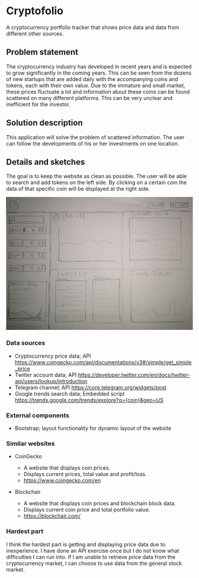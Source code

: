 # Cryptofolio
A cryptocurrency portfolio tracker that shows price data and data from different other sources.

## Problem statement

The cryptocurrency industry has developed in recent years and is expected to grow significantly in the coming years. This can be seen from the dozens of new startups that are added daily with the accompanying coins and tokens, each with their own value.
Due to the immature and small market, these prices fluctuate a lot and information about these coins can be found scattered on many different platforms. This can be very unclear and inefficient for the investor.


## Solution description
This application will solve the problem of scattered information. The user can follow the developments of his or her investments on one location. 

## Details and sketches
The goal is to keep the website as clean as possible. The user will be able to search and add tokens on the left side. By clicking on a certain coin the data of that specific coin will be displayed at the right side.

![Website design sketch](doc/Cryptofolio_sketch.jpeg)



### Data sources
- Cryptocurrency price data; API
https://www.coingecko.com/api/documentations/v3#/simple/get_simple_price 
- Twitter account data; API
https://developer.twitter.com/en/docs/twitter-api/users/lookup/introduction 
- Telegram channel; API
https://core.telegram.org/widgets/post 
- Google trends search data; Embedded script
https://trends.google.com/trends/explore?q={coin}&geo=US 

### External components
- Bootstrap; layout functionality for dynamic layout of the website

### Similar websites
- CoinGecko
  - A website that displays coin prices.
  - Displays current prices, total value and profit/loss.
  - https://www.coingecko.com/en

- Blockchair
  - A website that displays coin prices and blockchain block data.
  - Displays current coin price and total portfolio value.
  - https://blockchair.com/

### Hardest part
I think the hardest part is getting and displaying price data due to inexperience. I have done an API exercise once but I do not know what difficulties I can run into. If I am unable to retrieve price data from the cryptocurrency market, I can choose to use data from the general stock market.


